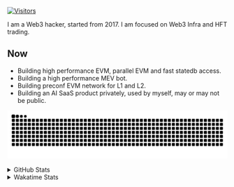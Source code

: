 <!-- markdownlint-disable MD041 MD010 MD033 -->
[![Visitors](https://api.visitorbadge.io/api/daily?path=Akagi201%2FAkagi201&label=Visitors%20Today&countColor=%2337d67a)](https://visitorbadge.io/status?path=Akagi201%2FAkagi201)

I am a Web3 hacker, started from 2017. I am focused on Web3 Infra and HFT trading.

## Now

* Building high performance EVM, parallel EVM and fast statedb access.
* Building a high performance MEV bot.
* Building preconf EVM network for L1 and L2.
* Building an AI SaaS product privately, used by myself, may or may not be public.

[![github contribution grid snake animation](https://raw.githubusercontent.com/Akagi201/Akagi201/output/github-contribution-grid-snake.svg#gh-light-mode-only)](https://github.com/Akagi201)

<details>
<summary>GitHub Stats</summary>
  <a href="https://github.com/Akagi201"><img alt="Profile Detail" src="https://raw.githubusercontent.com/Akagi201/Akagi201/master/profile-summary-card-output/dracula/0-profile-details.svg" /></a>
  <a href="https://github.com/Akagi201"><img alt="Github Stats" src="https://raw.githubusercontent.com/Akagi201/Akagi201/master/profile-summary-card-output/dracula/3-stats.svg" /></a>
  <a href="https://github.com/Akagi201"><img alt="Lang By Commits" src="https://raw.githubusercontent.com/Akagi201/Akagi201/master/profile-summary-card-output/dracula/2-most-commit-language.svg" /></a>
</details>

<details>
<summary>Wakatime Stats</summary>
<br>

<!--START_SECTION:waka-->

```txt
From: 13 November 2024 - To: 20 November 2024

Total Time: 26 hrs 57 mins

Other        15 hrs 34 mins  ██████████████▒░░░░░░░░░░   57.81 %
Rust         4 hrs 5 mins    ███▓░░░░░░░░░░░░░░░░░░░░░   15.17 %
sh           3 hrs 32 mins   ███▒░░░░░░░░░░░░░░░░░░░░░   13.17 %
Go           1 hr 8 mins     █░░░░░░░░░░░░░░░░░░░░░░░░   04.22 %
TypeScript   42 mins         ▓░░░░░░░░░░░░░░░░░░░░░░░░   02.62 %
Markdown     39 mins         ▓░░░░░░░░░░░░░░░░░░░░░░░░   02.41 %
TOML         25 mins         ▒░░░░░░░░░░░░░░░░░░░░░░░░   01.60 %
Groff        19 mins         ▒░░░░░░░░░░░░░░░░░░░░░░░░   01.18 %
Java         16 mins         ▒░░░░░░░░░░░░░░░░░░░░░░░░   01.04 %
MDX          3 mins          ░░░░░░░░░░░░░░░░░░░░░░░░░   00.24 %
```

<!--END_SECTION:waka-->

</details>
